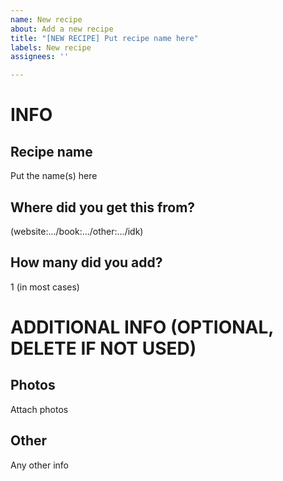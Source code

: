 ```yaml
---
name: New recipe
about: Add a new recipe
title: "[NEW RECIPE] Put recipe name here"
labels: New recipe
assignees: ''

---
```


# INFO

## Recipe name

Put the name(s) here

## Where did you get this from?

(website:.../book:.../other:.../idk)

## How many did you add?

1 (in most cases)

# ADDITIONAL INFO (OPTIONAL, DELETE IF NOT USED)

## Photos

Attach photos

## Other

Any other info
